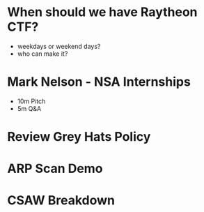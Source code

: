 # When should we have Raytheon CTF?
 - weekdays or weekend days?
 - who can make it?

# Mark Nelson - NSA Internships
 - 10m Pitch
 - 5m Q&A

# Review Grey Hats Policy

# ARP Scan Demo

# CSAW Breakdown

